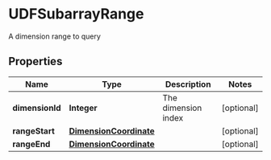 

# UDFSubarrayRange

A dimension range to query

## Properties

Name | Type | Description | Notes
------------ | ------------- | ------------- | -------------
**dimensionId** | **Integer** | The dimension index |  [optional]
**rangeStart** | [**DimensionCoordinate**](DimensionCoordinate.md) |  |  [optional]
**rangeEnd** | [**DimensionCoordinate**](DimensionCoordinate.md) |  |  [optional]



